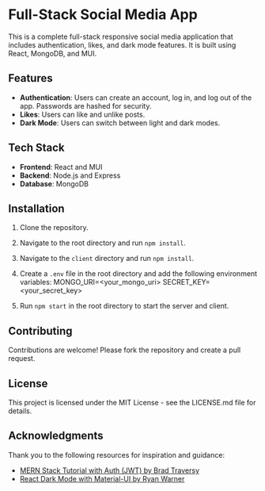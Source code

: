 # Full-Stack Social Media App

This is a complete full-stack responsive social media application that includes authentication, likes, and dark mode features. It is built using React, MongoDB, and MUI.

## Features

- **Authentication**: Users can create an account, log in, and log out of the app. Passwords are hashed for security.
- **Likes**: Users can like and unlike posts.
- **Dark Mode**: Users can switch between light and dark modes.

## Tech Stack

- **Frontend**: React and MUI
- **Backend**: Node.js and Express
- **Database**: MongoDB

## Installation

1. Clone the repository.
2. Navigate to the root directory and run `npm install`.
3. Navigate to the `client` directory and run `npm install`.
4. Create a `.env` file in the root directory and add the following environment variables:
MONGO_URI=<your_mongo_uri>
SECRET_KEY=<your_secret_key>

5. Run `npm start` in the root directory to start the server and client.

## Contributing

Contributions are welcome! Please fork the repository and create a pull request.

## License

This project is licensed under the MIT License - see the LICENSE.md file for details.

## Acknowledgments

Thank you to the following resources for inspiration and guidance:

- [MERN Stack Tutorial with Auth (JWT) by Brad Traversy](https://www.youtube.com/watch?v=7CqJlxBYj-M)
- [React Dark Mode with Material-UI by Ryan Warner](https://dev.to/ryanwarner/how-to-add-dark-mode-with-material-ui-1nd4)
